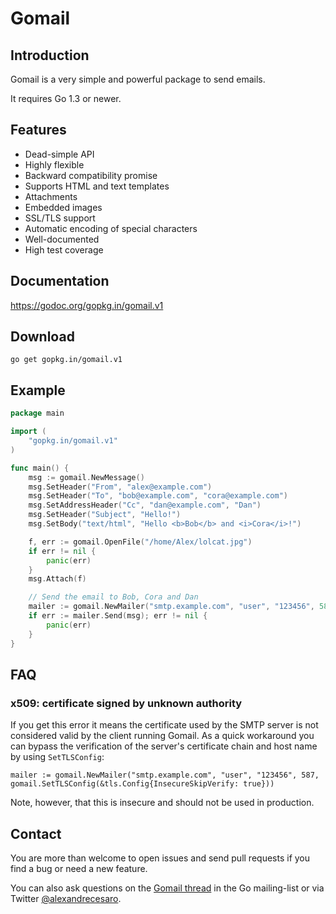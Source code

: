 # Gomail

## Introduction

Gomail is a very simple and powerful package to send emails.

It requires Go 1.3 or newer.


## Features

 * Dead-simple API
 * Highly flexible
 * Backward compatibility promise
 * Supports HTML and text templates
 * Attachments
 * Embedded images
 * SSL/TLS support
 * Automatic encoding of special characters
 * Well-documented
 * High test coverage


## Documentation

https://godoc.org/gopkg.in/gomail.v1


## Download

    go get gopkg.in/gomail.v1


## Example

```go
package main

import (
	"gopkg.in/gomail.v1"
)

func main() {
	msg := gomail.NewMessage()
	msg.SetHeader("From", "alex@example.com")
	msg.SetHeader("To", "bob@example.com", "cora@example.com")
	msg.SetAddressHeader("Cc", "dan@example.com", "Dan")
	msg.SetHeader("Subject", "Hello!")
	msg.SetBody("text/html", "Hello <b>Bob</b> and <i>Cora</i>!")

	f, err := gomail.OpenFile("/home/Alex/lolcat.jpg")
	if err != nil {
		panic(err)
	}
	msg.Attach(f)

	// Send the email to Bob, Cora and Dan
	mailer := gomail.NewMailer("smtp.example.com", "user", "123456", 587)
	if err := mailer.Send(msg); err != nil {
		panic(err)
	}
}
```


## FAQ

### x509: certificate signed by unknown authority

If you get this error it means the certificate used by the SMTP server is not
considered valid by the client running Gomail. As a quick workaround you can
bypass the verification of the server's certificate chain and host name by using
`SetTLSConfig`:

    mailer := gomail.NewMailer("smtp.example.com", "user", "123456", 587, gomail.SetTLSConfig(&tls.Config{InsecureSkipVerify: true}))

Note, however, that this is insecure and should not be used in production.


## Contact

You are more than welcome to open issues and send pull requests if you find a
bug or need a new feature.

You can also ask questions on the [Gomail
thread](https://groups.google.com/d/topic/golang-nuts/ywPpNlmSt6U/discussion)
in the Go mailing-list or via Twitter [@alexandrecesaro](https://twitter.com/alexandrecesaro).
